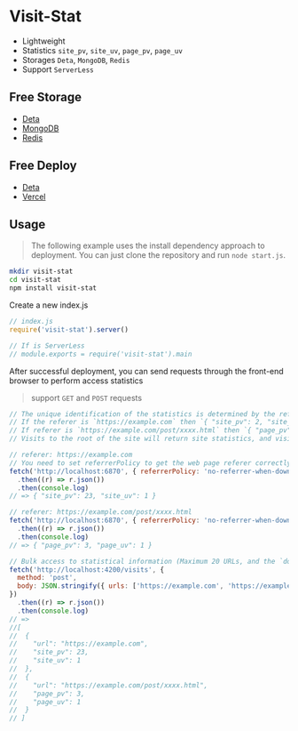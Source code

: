 # Visit-Stat

- Lightweight
- Statistics `site_pv`, `site_uv`, `page_pv`, `page_uv`
- Storages `Deta`, `MongoDB`, `Redis`
- Support `ServerLess`

## Free Storage

- [Deta](https://deta.space)
- [MongoDB](https://mongodb.com)
- [Redis](https://upstash.com)

## Free Deploy

- [Deta](https://github.com/Lete114/Visit-Stat/tree/deta)
- [Vercel](https://github.com/Lete114/Visit-Stat/tree/vercel)

## Usage

> The following example uses the install dependency approach to deployment. You can just clone the repository and run `node start.js`.

```bash
mkdir visit-stat
cd visit-stat
npm install visit-stat
```

Create a new index.js

```js
// index.js
require('visit-stat').server()

// If is ServerLess
// module.exports = require('visit-stat').main
```

After successful deployment, you can send requests through the front-end browser to perform access statistics

> support `GET` and `POST` requests

```js
// The unique identification of the statistics is determined by the referer in the request header.
// If the referer is `https://example.com` then `{ "site_pv": 2, "site_uv": 1 }`will be returned
// If referer is `https://example.com/post/xxxx.html` then `{ "page_pv": 2, "page_uv": 1 }`
// Visits to the root of the site will return site statistics, and visits to sub-pages of the site will return page statistics

// referer: https://example.com
// You need to set referrerPolicy to get the web page referer correctly, if you don't set referrerPolicy, the referer you get will probably be the root of the website every time.
fetch('http://localhost:6870', { referrerPolicy: 'no-referrer-when-downgrade' })
  .then((r) => r.json())
  .then(console.log)
// => { "site_pv": 23, "site_uv": 1 }

// referer: https://example.com/post/xxxx.html
fetch('http://localhost:6870', { referrerPolicy: 'no-referrer-when-downgrade' })
  .then((r) => r.json())
  .then(console.log)
// => { "page_pv": 3, "page_uv": 1 }

// Bulk access to statistical information (Maximum 20 URLs, and the `domain` of these 20 URLs must be the same as the referer, otherwise they will be filtered)
fetch('http://localhost:4200/visits', {
  method: 'post',
  body: JSON.stringify({ urls: ['https://example.com', 'https://example.com/post/xxxx.html'] })
})
  .then((r) => r.json())
  .then(console.log)
// =>
//[
//  {
//    "url": "https://example.com",
//    "site_pv": 23,
//    "site_uv": 1
//  },
//  {
//    "url": "https://example.com/post/xxxx.html",
//    "page_pv": 3,
//    "page_uv": 1
//  }
// ]
```
